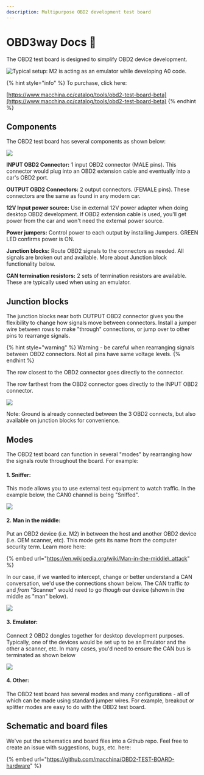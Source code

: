 ```yaml
---
description: Multipurpose OBD2 development test board
---
```


# OBD3way Docs 🚦

The OBD2 test board is designed to simplify OBD2 device development. 

![Typical setup: M2 is acting as an emulator while developing A0 code.](.gitbook/assets/img_6914.JPG)

{% hint style="info" %}
To purchase, click here:

[https://www.macchina.cc/catalog/tools/obd2-test-board-beta](https://www.macchina.cc/catalog/tools/obd2-test-board-beta)
{% endhint %}

## Components

The OBD2 test board has several components as shown below: 

![](.gitbook/assets/overall.png)

**INPUT OBD2 Connector:** 1 input OBD2 connector \(MALE pins\). This connector would plug into an OBD2 extension cable and eventually into a car's OBD2 port. 

**OUTPUT OBD2 Connectors:** 2 output connectors. \(FEMALE pins\). These connectors are the same as found in any modern car. 

**12V Input power source:** Use in external 12V power adapter when doing desktop OBD2 development. If OBD2 extension cable is used, you'll get power from the car and won't need the external power source. 

**Power jumpers:** Control power to each output by installing Jumpers. GREEN LED confirms power is ON. 

**Junction blocks:** Route OBD2 signals to the connectors as needed. All signals are broken out and available. More about Junction block functionality below. 

**CAN termination resistors:** 2 sets of termination resistors are available. These are typically used when using an emulator. 

## Junction blocks

The junction blocks near both OUTPUT OBD2 connector gives you the flexibility to change how signals move between connectors. Install a jumper wire between rows to make "through" connections, or jump over to other pins to rearrange signals. 

{% hint style="warning" %}
Warning - be careful when rearranging signals between OBD2 connectors. Not all pins have same voltage levels. 
{% endhint %}

The row closest to the OBD2 connector goes directly to the connector. 

The row farthest from the OBD2 connector goes directly to the INPUT OBD2 connector.  

![](.gitbook/assets/junction-block.png)

Note: Ground is already connected between the 3 OBD2 connects, but also available on junction blocks for convenience. 

## Modes

The OBD2 test board can function in several "modes" by rearranging how the signals route throughout the board. For example: 

#### 1. Sniffer:

This mode allows you to use external test equipment to watch traffic. In the example below, the CAN0 channel is being "Sniffed". 

![](.gitbook/assets/sniff.png)



#### 2. Man in the middle:

Put an OBD2 device \(i.e. M2\) in between the host and another OBD2 device \(i.e. OEM scanner, etc\).  This mode gets its name from the computer security term. Learn more here: 

{% embed url="https://en.wikipedia.org/wiki/Man-in-the-middle\_attack" %}

In our case, if we wanted to intercept, change or better understand a CAN conversation, we'd use the connections shown below. The CAN traffic _to_ and _from_ "Scanner" would need to go _though_ our device \(shown in the middle as "man" below\). 

![](.gitbook/assets/mitm%20%281%29.png)

#### 3. Emulator:

Connect 2 OBD2 dongles together for desktop development purposes. Typically, one of the devices would be set up to be an Emulator and the other a scanner, etc. In many cases, you'd need to ensure the CAN bus is terminated as shown below

![](.gitbook/assets/terminate%20%282%29.png)

#### 4. Other:

The OBD2 test board has several modes and many configurations - all of which can be made using standard jumper wires. For example, breakout or splitter modes are easy to do with the OBD2 test board. 

## **Schematic and board files**

We've put the schematics and board files into a Github repo. Feel free to create an issue with suggestions, bugs, etc. here: 

{% embed url="https://github.com/macchina/OBD2-TEST-BOARD-hardware" %}




